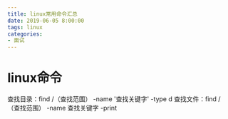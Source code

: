 ```yaml
---
title: linux常用命令汇总
date: 2019-06-05 8:00:00
tags: linux 
categories:
- 面试
---
```

# linux命令
<!--more-->
查找目录：find /（查找范围） -name '查找关键字' -type d
查找文件：find /（查找范围） -name 查找关键字 -print